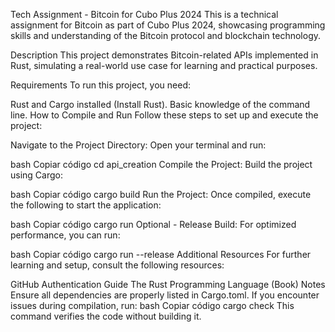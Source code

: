 Tech Assignment - Bitcoin for Cubo Plus 2024
This is a technical assignment for Bitcoin as part of Cubo Plus 2024, showcasing programming skills and understanding of the Bitcoin protocol and blockchain technology.

Description
This project demonstrates Bitcoin-related APIs implemented in Rust, simulating a real-world use case for learning and practical purposes.

Requirements
To run this project, you need:

Rust and Cargo installed (Install Rust).
Basic knowledge of the command line.
How to Compile and Run
Follow these steps to set up and execute the project:

Navigate to the Project Directory: Open your terminal and run:

bash
Copiar código
cd api_creation
Compile the Project: Build the project using Cargo:

bash
Copiar código
cargo build
Run the Project: Once compiled, execute the following to start the application:

bash
Copiar código
cargo run
Optional - Release Build: For optimized performance, you can run:

bash
Copiar código
cargo run --release
Additional Resources
For further learning and setup, consult the following resources:

GitHub Authentication Guide
The Rust Programming Language (Book)
Notes
Ensure all dependencies are properly listed in Cargo.toml.
If you encounter issues during compilation, run:
bash
Copiar código
cargo check
This command verifies the code without building it.

